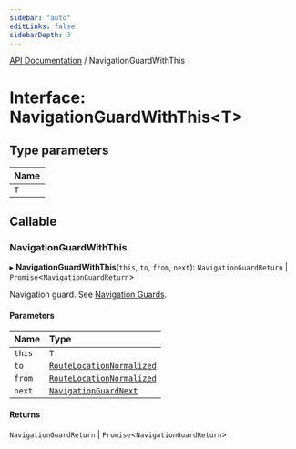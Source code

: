 ```yaml
---
sidebar: "auto"
editLinks: false
sidebarDepth: 3
---
```


[API Documentation](../index.md) / NavigationGuardWithThis

# Interface: NavigationGuardWithThis<T\>

## Type parameters

| Name |
| :------ |
| `T` |

## Callable

### NavigationGuardWithThis

▸ **NavigationGuardWithThis**(`this`, `to`, `from`, `next`): `NavigationGuardReturn` \| `Promise`<`NavigationGuardReturn`\>

Navigation guard. See [Navigation
Guards](/guide/advanced/navigation-guards.md).

#### Parameters

| Name | Type |
| :------ | :------ |
| `this` | `T` |
| `to` | [`RouteLocationNormalized`](RouteLocationNormalized.md) |
| `from` | [`RouteLocationNormalized`](RouteLocationNormalized.md) |
| `next` | [`NavigationGuardNext`](NavigationGuardNext.md) |

#### Returns

`NavigationGuardReturn` \| `Promise`<`NavigationGuardReturn`\>
